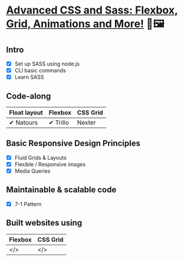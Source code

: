 # [Advanced CSS and Sass: Flexbox, Grid, Animations and More!](https://bit.ly/advanced-CSS-SASS) 🎨🖼

<!-- 👨‍💻 body -->

## Intro

- [x] Set up SASS using node.js
- [x] CLI basic commands
- [x] Learn SASS

## Code-along

|Float layout|Flexbox| CSS Grid|
|----------- |------ |---- |
| ✔ Natours |✔ Trillo | Nexter|

## Basic Responsive Design Principles

- [x] Fluid Grids & Layouts
- [x] Flexible / Responsive images
- [x] Media Queries

## Maintainable & scalable code

- [x] 7-1 Pattern

## Built websites using

|Flexbox| CSS Grid|
|------ |---- |
| </>| </>|

<!-- 🦶 Footer  -->
<!-- created using: https://markdownlivepreview.com/ -->